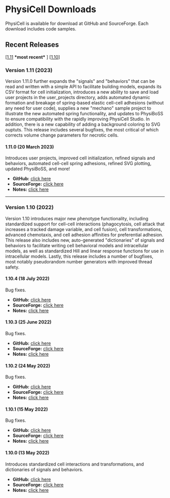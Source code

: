 # PhysiCell Downloads 
PhysiCell is available for download at GitHub and SourceForge. Each download includes code samples.

## Recent Releases 
[[1.11](https://github.com/PhysiCell/physicell.github.io/blob/main/downloads.md#version-111-2023) **\*most recent\*** ]
[[1.10](https://github.com/PhysiCell/physicell.github.io/blob/main/downloads.md#version-110-2022)]

### Version 1.11 (2023)
Version 1.11.0 further expands the "signals" and "behaviors" that can be read and written with a simple API to facilitate building models, expands its CSV format for cell initialization, introduces a new ability to save and load user projects in the user_projects directory, adds automated dynamic formation and breakage of spring-based elastic cell-cell adhesions (without any need for user code), supplies a new "mechano" sample project to illustrate the new automated spring functionality, and updates to PhysiBoSS to ensure compatibility with the rapidly improving PhysiCell Studio. In addition, there is a new capability of adding a background coloring to SVG ouptuts. This release includes several bugfixes, the most critical of which corrects volume change parameters for necrotic cells.

#### 1.11.0 (20 March 2023)
Introduces user projects, improved cell initialization, refined signals and behaviors, automated cell-cell spring adhesions, refined SVG plotting, updated PhysiBoSS, and more! 
* **GitHub:** [click here](https://github.com/MathCancer/PhysiCell/releases/download/1.11.0/PhysiCell_V.1.11.0.zip) 
* **SourceForge:** [click here](https://sourceforge.net/projects/physicell/files/PhysiCell/PhysiCell%201.11.0/PhysiCell_V.1.11.0.zip/download)  
* **Notes:** [click here](https://github.com/MathCancer/PhysiCell/releases/tag/1.11.0)

* * *

### Version 1.10 (2022)
Version 1.10 introduces major new phenotype functionality, including standardized support for cell-cell interactions (phagocytosis, cell attack that increases a tracked damage variable, and cell fusion), cell transformations, advanced chemotaxis, and cell adhesion affinities for preferential adhesion. This release also includes new, auto-generated "dictionaries" of signals and behaviors to facilitate writing cell behavioral models and intracellular models, as well as standardized Hill and linear response functions for use in intracellular models. Lastly, this release includes a number of bugfixes, most notably pseudorandom number generators with improved thread safety.

#### 1.10.4 (18 July 2022)
Bug fixes.
* **GitHub:** [click here](https://github.com/MathCancer/PhysiCell/releases/download/1.10.4/PhysiCell_V.1.10.4.zip) 
* **SourceForge:** [click here](https://sourceforge.net/projects/physicell/files/PhysiCell/PhysiCell%201.10.4/PhysiCell_V.1.10.4.zip/download)  
* **Notes:** [click here](https://github.com/MathCancer/PhysiCell/releases/tag/1.10.4)

#### 1.10.3 (25 June 2022)
Bug fixes. 
* **GitHub:** [click here](https://github.com/MathCancer/PhysiCell/releases/download/1.10.3/PhysiCell_V.1.10.3.zip) 
* **SourceForge:** [click here](https://sourceforge.net/projects/physicell/files/PhysiCell/PhysiCell%201.10.3/PhysiCell_V.1.10.3.zip/download)  
* **Notes:** [click here](https://github.com/MathCancer/PhysiCell/releases/tag/1.10.3)

#### 1.10.2 (24 May 2022)
Bug fixes. 
* **GitHub:** [click here](https://github.com/MathCancer/PhysiCell/releases/download/1.10.2/PhysiCell_V.1.10.2.zip) 
* **SourceForge:** [click here](https://sourceforge.net/projects/physicell/files/PhysiCell/PhysiCell%201.10.2/PhysiCell_V.1.10.2.zip/download)  
* **Notes:** [click here](https://github.com/MathCancer/PhysiCell/releases/tag/1.10.2)

#### 1.10.1 (15 May 2022)
Bug fixes. 
* **GitHub:** [click here](https://github.com/MathCancer/PhysiCell/releases/download/1.10.1/PhysiCell_V.1.10.1.zip) 
* **SourceForge:** [click here](https://sourceforge.net/projects/physicell/files/PhysiCell/PhysiCell%201.10.1/PhysiCell_V.1.10.1.zip/download)  
* **Notes:** [click here](https://github.com/MathCancer/PhysiCell/releases/tag/1.10.1)

#### 1.10.0 (13 May 2022)
Introduces standardized cell interactions and transformations, and dictionaries of signals and behaviors.   
* **GitHub:** [click here](https://github.com/MathCancer/PhysiCell/releases/download/1.10.0/PhysiCell_V.1.10.0.zip) 
* **SourceForge:** [click here](https://sourceforge.net/projects/physicell/files/PhysiCell/PhysiCell%201.10.0/PhysiCell_V.1.10.0.zip/download)  
* **Notes:** [click here](https://github.com/MathCancer/PhysiCell/releases/tag/1.10.0)


